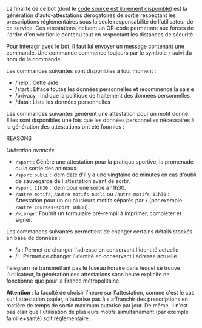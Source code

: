 La finalité de ce bot (dont le [code source est librement disponible](https://github.com/samueltardieu/AusweisBot)) est la génération d'auto-attestations dérogatoires de sortie respectant les prescriptions réglementaires sous la seule responsabilité de l'utilisateur de ce service. Ces attestations incluent un QR-code permettant aux forces de l'ordre d'en vérifier le contenu tout en respectant les distances de sécurité.

Pour interagir avec le bot, il faut lui envoyer un message contenant une commande. Une commande commence toujours par le symbole `/` suivi du nom de la commande.

Les commandes suivantes sont disponibles à tout moment :

- /help : Cette aide
- /start : Efface toutes les données personnelles et recommence la saisie
- /privacy : Indique la politique de traitement des données personnelles
- /data : Liste les données personnelles

Les commandes suivantes génèrent une attestation pour un motif donné.
Elles sont disponibles une fois que les données personnelles nécessaires à la génération des attestations ont été fournies :

REASONS

*Utilisation avancée*

- `/sport` : Génère une attestation pour la pratique sportive, la promenade ou la sortie des animaux.
- `/sport oubli` : Idem daté d'il y a une vingtaine de minutes en cas d'oubli de sauvegarde de l'attestation avant de sortir.
- `/sport 11h30` : Idem pour une sortie à 11h30.
- `/autre motifs`, `/autre motifs oubli` ou `/autre motifs 11h30` : Attestation pour un ou plusieurs motifs séparés par `+` (par exemple `/autre courses+sport 10h30`).
- `/vierge` : Fournit un formulaire pré-rempli à imprimer, compléter et signer.

Les commandes suivantes permettent de changer certains détails stockés en base de données :

- /a : Permet de changer l'adresse en conservant l'identité actuelle
- /i : Permet de changer l'identité en conservant l'adresse actuelle

Telegram ne transmettant pas le fuseau horaire dans lequel se trouve l'utilisateur, la génération des attestations sans heure explicite ne fonctionne que pour la France métropolitaine.

__Attention__ : la faculté de choisir l'heure sur l'attestation, comme c'est le cas sur l'attestation papier, n'autorise pas à s'affranchir des prescriptions en matière de temps de sortie maximum autorisé par jour. De même, il n'est pas clair que l'utilisation de plusieurs motifs simultanément (par exemple famille+santé) soit réglementaire.

